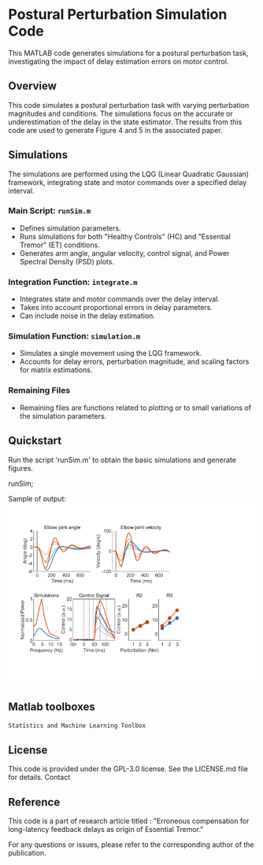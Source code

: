 # Postural Perturbation Simulation Code

This MATLAB code generates simulations for a postural perturbation task, investigating the impact of delay estimation errors on motor control.

## Overview

This code simulates a postural perturbation task with varying perturbation magnitudes and conditions. The simulations focus on the accurate or underestimation of the delay in the state estimator. The results from this code are used to generate Figure 4 and 5 in the associated paper.

## Simulations

The simulations are performed using the LQG (Linear Quadratic Gaussian) framework, integrating state and motor commands over a specified delay interval.

### Main Script: `runSim.m`

- Defines simulation parameters.
- Runs simulations for both "Healthy Controls" (HC) and "Essential Tremor" (ET) conditions.
- Generates arm angle, angular velocity, control signal, and Power Spectral Density (PSD) plots.

### Integration Function: `integrate.m`

- Integrates state and motor commands over the delay interval.
- Takes into account proportional errors in delay parameters.
- Can include noise in the delay estimation.

### Simulation Function: `simulation.m`

- Simulates a single movement using the LQG framework.
- Accounts for delay errors, perturbation magnitude, and scaling factors for matrix estimations.

### Remaining Files

- Remaining files are functions related to plotting or to small variations of the simulation parameters.

## Quickstart
Run the script 'runSim.m' to obtain the basic simulations and generate figures.

runSim; 

Sample of output:
![runSim](https://github.com/fblondiaux/ErroneousDelayCompensationET/blob/main/Figures/runSim.png)

## Matlab toolboxes

    Statistics and Machine Learning Toolbox

## License

This code is provided under the GPL-3.0 license. See the LICENSE.md file for details.
Contact

## Reference

This code is a part of research article titled : "Erroneous compensation for long-latency feedback delays as origin of Essential Tremor."

For any questions or issues, please refer to the corresponding author of the publication.


